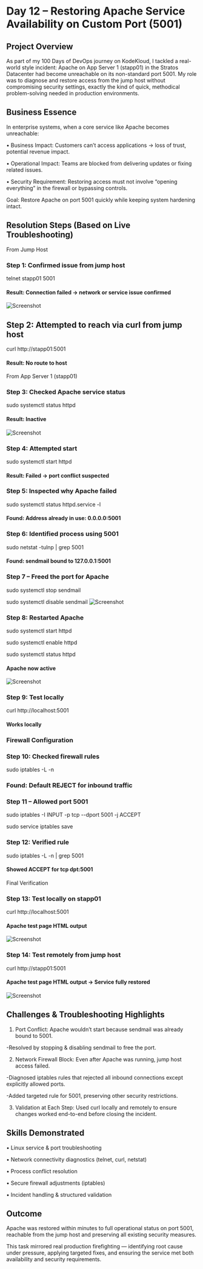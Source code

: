 # Day 12 – Restoring Apache Service Availability on Custom Port (5001)

## Project Overview
As part of my 100 Days of DevOps journey on KodeKloud, I tackled a real-world style incident:
Apache on App Server 1 (stapp01) in the Stratos Datacenter had become unreachable on its non-standard port 5001.
My role was to diagnose and restore access from the jump host without compromising security settings, exactly the kind of quick, methodical problem-solving needed in production environments.

## Business Essence
In enterprise systems, when a core service like Apache becomes unreachable:

•	Business Impact: Customers can’t access applications → loss of trust, potential revenue impact.

•	Operational Impact: Teams are blocked from delivering updates or fixing related issues.

•	Security Requirement: Restoring access must not involve “opening everything” in the firewall or bypassing controls.

Goal: Restore Apache on port 5001 quickly while keeping system hardening intact.

## Resolution Steps (Based on Live Troubleshooting)
From Jump Host

### Step 1: Confirmed issue from jump host
telnet stapp01 5001

#### Result: Connection failed → network or service issue confirmed
![Screenshot](screenshots/telnet-fail.png)

## Step 2: Attempted to reach via curl from jump host
curl http://stapp01:5001

#### Result: No route to host

From App Server 1 (stapp01)

### Step 3: Checked Apache service status
sudo systemctl status httpd

#### Result: Inactive
![Screenshot](screenshots/httpd-failed.png)
### Step 4: Attempted start
sudo systemctl start httpd

#### Result: Failed → port conflict suspected

### Step 5: Inspected why Apache failed
sudo systemctl status httpd.service -l

#### Found: Address already in use: 0.0.0.0:5001

### Step 6: Identified process using 5001
sudo netstat -tulnp | grep 5001

#### Found: sendmail bound to 127.0.0.1:5001

### Step 7 – Freed the port for Apache
sudo systemctl stop sendmail

sudo systemctl disable sendmail
![Screenshot](screenshots/sendmail-disabled.png)
### Step 8: Restarted Apache
sudo systemctl start httpd

sudo systemctl enable httpd

sudo systemctl status httpd

#### Apache now active
![Screenshot](screenshots/httpd-running.png)
### Step 9: Test locally
curl http://localhost:5001

#### Works locally

### Firewall Configuration
### Step 10: Checked firewall rules
sudo iptables -L -n

### Found: Default REJECT for inbound traffic

### Step 11 – Allowed port 5001
sudo iptables -I INPUT -p tcp --dport 5001 -j ACCEPT

sudo service iptables save

### Step 12: Verified rule
sudo iptables -L -n | grep 5001

#### Showed ACCEPT for tcp dpt:5001

Final Verification
### Step 13: Test locally on stapp01
curl http://localhost:5001

#### Apache test page HTML output
![Screenshot](screenshots/curl-remote.png)
### Step 14: Test remotely from jump host
curl http://stapp01:5001

#### Apache test page HTML output → Service fully restored
![Screenshot](screenshots/local-curl.png)
## Challenges & Troubleshooting Highlights

1.	Port Conflict: Apache wouldn’t start because sendmail was already bound to 5001.

-Resolved by stopping & disabling sendmail to free the port.

2.	Network Firewall Block: Even after Apache was running, jump host access failed.

-Diagnosed iptables rules that rejected all inbound connections except explicitly allowed ports.

-Added targeted rule for 5001, preserving other security restrictions.

3.	Validation at Each Step: Used curl locally and remotely to ensure changes worked end-to-end before closing the incident.

## Skills Demonstrated
•	Linux service & port troubleshooting

•	Network connectivity diagnostics (telnet, curl, netstat)

•	Process conflict resolution

•	Secure firewall adjustments (iptables)

•	Incident handling & structured validation

## Outcome
Apache was restored within minutes to full operational status on port 5001, reachable from the jump host and preserving all existing security measures.

This task mirrored real production firefighting — identifying root cause under pressure, applying targeted fixes, and ensuring the service met both availability and security requirements.
